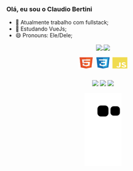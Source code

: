 ### Olá, eu sou o Claudio Bertini

- 🔭 Atualmente trabalho com fullstack;
- 🌱 Estudando VueJs;
- 😄 Pronouns: Ele/Dele;


 <div align="center">
  <a href="https://github.com/devBertini">
   <img align="center" height="150em" src="https://github-readme-stats.vercel.app/api?username=devBertini&show_icons=true&theme=midnight-purple&include_all_commits=true&count_private=true"/>
  </a>
  <a href="https://github.com/devBertini">
   <img align="center" height="150em" src="https://github-readme-stats.vercel.app/api/top-langs/?username=devBertini&layout=compact&theme=midnight-purple"/>
  </a>
</div>

<div style="display: inline_block" align="center"><br>
  <img align="center" alt="Bertini-HTML" height="30" width="40" src="https://raw.githubusercontent.com/devicons/devicon/master/icons/html5/html5-original.svg">
  <img align="center" alt="Bertini-CSS" height="30" width="40" src="https://raw.githubusercontent.com/devicons/devicon/master/icons/css3/css3-original.svg">
  <img align="center" alt="Bertini-Js" height="30" width="40" src="https://raw.githubusercontent.com/devicons/devicon/master/icons/javascript/javascript-plain.svg">
</div>
  
  ##
 
<div align="center"> 
  <a href="https://instagram.com/claudio.bertini" target="_blank"><img src="https://img.shields.io/badge/-Instagram-%23E4405F?style=for-the-badge&logo=instagram&logoColor=white" target="_blank"></a>
  <a href = "mailto:dev.bertini@gmail.com"><img src="https://img.shields.io/badge/-Gmail-%23333?style=for-the-badge&logo=gmail&logoColor=white" target="_blank"></a>
  <a href="https://www.linkedin.com/in/claudio-bertini/" target="_blank"><img src="https://img.shields.io/badge/-LinkedIn-%230077B5?style=for-the-badge&logo=linkedin&logoColor=white" target="_blank"></a> 
 
  ![Snake animation](https://github.com/rafaballerini/rafaballerini/blob/output/github-contribution-grid-snake.svg)
 
